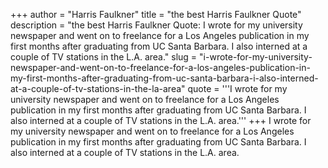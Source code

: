 +++
author = "Harris Faulkner"
title = "the best Harris Faulkner Quote"
description = "the best Harris Faulkner Quote: I wrote for my university newspaper and went on to freelance for a Los Angeles publication in my first months after graduating from UC Santa Barbara. I also interned at a couple of TV stations in the L.A. area."
slug = "i-wrote-for-my-university-newspaper-and-went-on-to-freelance-for-a-los-angeles-publication-in-my-first-months-after-graduating-from-uc-santa-barbara-i-also-interned-at-a-couple-of-tv-stations-in-the-la-area"
quote = '''I wrote for my university newspaper and went on to freelance for a Los Angeles publication in my first months after graduating from UC Santa Barbara. I also interned at a couple of TV stations in the L.A. area.'''
+++
I wrote for my university newspaper and went on to freelance for a Los Angeles publication in my first months after graduating from UC Santa Barbara. I also interned at a couple of TV stations in the L.A. area.
